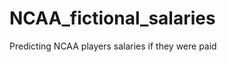 NCAA_fictional_salaries
=======================

Predicting NCAA players salaries if they were paid
